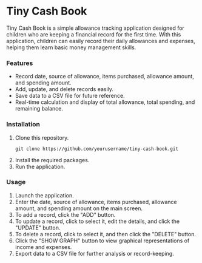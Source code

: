 # Tiny Cash Book

Tiny Cash Book is a simple allowance tracking application designed for children who are keeping a financial record for the first time. With this application, children can easily record their daily allowances and expenses, helping them learn basic money management skills.

### Features
- Record date, source of allowance, items purchased, allowance amount, and spending amount.
- Add, update, and delete records easily.
- Save data to a CSV file for future reference.
- Real-time calculation and display of total allowance, total spending, and remaining balance.

### Installation
1. Clone this repository.
   ```
   git clone https://github.com/yourusername/tiny-cash-book.git
   ```
2. Install the required packages.
3. Run the application.
  
   

### Usage
1. Launch the application.
2. Enter the date, source of allowance, items purchased, allowance amount, and spending amount on the main screen.
3. To add a record, click the "ADD" button.
4. To update a record, click to select it, edit the details, and click the "UPDATE" button.
5. To delete a record, click to select it, and then click the "DELETE" button.
6. Click the "SHOW GRAPH" button to view graphical representations of income and expenses.
7. Export data to a CSV file for further analysis or record-keeping.
